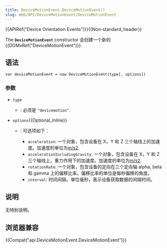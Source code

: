 ```yaml
---
title: DeviceMotionEvent.DeviceMotionEvent()
slug: Web/API/DeviceMotionEvent/DeviceMotionEvent
---
```


{{APIRef("Device Orientation Events")}}{{Non-standard_header}}

The **`DeviceMotionEvent`** constructor 会创建一个新的 {{DOMxRef("DeviceMotionEvent")}}.

## 语法

```
var deviceMotionEvent = new DeviceMotionEvent(type[, options])
```

### 参数

- `type`
  - : 必须是 `"devicemotion"`.
- `options`{{Optional_Inline}}

  - : 可选项如下：

    - `acceleration`: 一个对象，包含设备在 X，Y 和 Z 三个轴线上的加速度。加速度的单位为[m/s2](https://en.wikipedia.org/wiki/Meter_per_second_squared).
    - `accelerationIncludingGravity`: 一个对象，包含设备在 X，Y 和 Z 三个轴线上，重力作用下的加速度。加速度的单位为[m/s2](https://en.wikipedia.org/wiki/Meter_per_second_squared).
    - `rotationRate`: 一个对象，包含设备的定向在三个定向轴 alpha, beta 和 gamma 上的偏移比率。偏移比率的单位是每秒偏移的角度。
    - `interval`: 时间间隔，单位毫秒，表示设备获取数据的间隔时间。

## 说明

无特别说明。

## 浏览器兼容

{{Compat("api.DeviceMotionEvent.DeviceMotionEvent")}}
